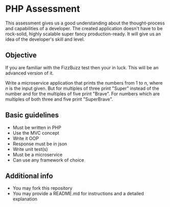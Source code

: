 # PHP Assessment

This assessment gives us a good understanding about the thought-process and capabilities of a developer. The created application doesn't have to be rock-solid, highly scalable super fancy production-ready. It will give us an idea of the developer's skill and level.

## Objective

If you are familiar with the FizzBuzz test then your in luck. This will be an advanced version of it.

Write a microservice application that prints the numbers from 1 to *n*, where *n* is the input given. But for multiples of three print "Super" instead of the number and for the multiples of five print "Brave". For numbers which are multiples of both three and five print "SuperBrave".

## Basic guidelines

- Must be written in PHP
- Use the MVC concept
- Write it OOP
- Response must be in json
- Write unit test(s)
- Must be a microservice
- Can use any framework of choice

## Additional info

- You may fork this repository
- You may provide a README.md for instructions and a detailed explanation

